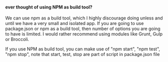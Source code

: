 #### ever thought of using NPM as build tool?
We can use npm as a build tool, which I highly discourage doing unless and until we have a very small and isolated app. If you are going to use package.json or npm as a build tool, then number of options you are going to have is limited.
I would rather recommend using modules like Grunt, Gulp or Broccoli.

If you use NPM as build tool, you can make use of "npm start", "npm test", "npm stop", note that start, test, stop are part of script in package.json file
